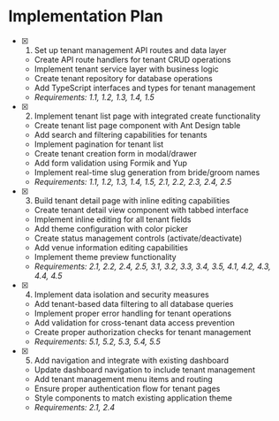 # Implementation Plan

- [x] 1. Set up tenant management API routes and data layer
  - Create API route handlers for tenant CRUD operations
  - Implement tenant service layer with business logic
  - Create tenant repository for database operations
  - Add TypeScript interfaces and types for tenant management
  - _Requirements: 1.1, 1.2, 1.3, 1.4, 1.5_

- [x] 2. Implement tenant list page with integrated create functionality
  - Create tenant list page component with Ant Design table
  - Add search and filtering capabilities for tenants
  - Implement pagination for tenant list
  - Create tenant creation form in modal/drawer
  - Add form validation using Formik and Yup
  - Implement real-time slug generation from bride/groom names
  - _Requirements: 1.1, 1.2, 1.3, 1.4, 1.5, 2.1, 2.2, 2.3, 2.4, 2.5_

- [x] 3. Build tenant detail page with inline editing capabilities
  - Create tenant detail view component with tabbed interface
  - Implement inline editing for all tenant fields
  - Add theme configuration with color picker
  - Create status management controls (activate/deactivate)
  - Add venue information editing capabilities
  - Implement theme preview functionality
  - _Requirements: 2.1, 2.2, 2.4, 2.5, 3.1, 3.2, 3.3, 3.4, 3.5, 4.1, 4.2, 4.3, 4.4, 4.5_

- [x] 4. Implement data isolation and security measures
  - Add tenant-based data filtering to all database queries
  - Implement proper error handling for tenant operations
  - Add validation for cross-tenant data access prevention
  - Create proper authorization checks for tenant management
  - _Requirements: 5.1, 5.2, 5.3, 5.4, 5.5_

- [x] 5. Add navigation and integrate with existing dashboard
  - Update dashboard navigation to include tenant management
  - Add tenant management menu items and routing
  - Ensure proper authentication flow for tenant pages
  - Style components to match existing application theme
  - _Requirements: 2.1, 2.4_
